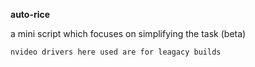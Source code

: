 **auto-rice**

a mini script which focuses on simplifying the task (beta)

`nvideo drivers here used are for leagacy builds`
